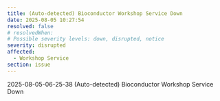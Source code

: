 ```yaml
---
title: (Auto-detected) Bioconductor Workshop Service Down
date: 2025-08-05 10:27:54
resolved: false
# resolvedWhen: 
# Possible severity levels: down, disrupted, notice
severity: disrupted
affected:
  - Workshop Service
section: issue
---
```


2025-08-05-06-25-38 (Auto-detected) Bioconductor Workshop Service Down

